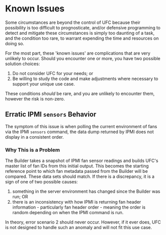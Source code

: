 # Known Issues
Some circumstances are beyond the control of UFC because their possibility is too difficult to prognosticate, and/or defensive programming to detect and mitigate these circumstances is simply too daunting of a task, and the condition too rare, to warrant expending the time and resources on doing so.

For the most part, these 'known issues' are complications that are very unlikely to occur. Should you encounter one or more, you have two possible solution choices:
1. Do not consider UFC for your needs; or
2. Be willing to study the code and make adjustments where necessary to support your unique use case.

These conditions _should_ be rare, and you are unlikely to encounter them, however the risk is non-zero.

## Erratic IPMI `sensors` Behavior
The symptom of this issue is when polling the current environment of fans via the IPMI `sensors` command, the data dump returned by IPMI does not display in a consistent order.

### Why This is a Problem
The Builder takes a snapshot of IPMI fan sensor readings and builds UFC's master list of fan IDs from this initial output. This becomes the starting reference point to which fan metadata passed from the Builder will be compared. These data sets should match. If there is a discrepancy, it is a sign of one of two possible
causes:

1) something in the server environment has changed since the Builder was run; OR
2) there is an inconsistency with how IPMI is returning fan header information - particularly fan header order - meaning the order is random depending on when the IPMI command is run.

In theory, error scenario 2 should never occur. However, if it ever does, UFC is not designed to handle such an anomaly and will not fit this use case.
